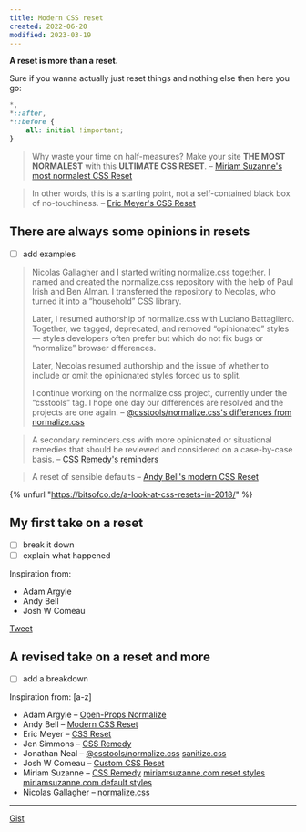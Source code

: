 ```yaml
---
title: Modern CSS reset
created: 2022-06-20
modified: 2023-03-19
---
```


**A reset is more than a reset.**

Sure if you wanna actually just reset things and nothing else then here you go:

```css
*,
*::after,
*::before {
	all: initial !important;
}
```

> Why waste your time on half-measures? Make your site **THE MOST NORMALEST** with this **ULTIMATE CSS RESET**.
> – [Miriam Suzanne's most normalest CSS Reset](https://www.miriamsuzanne.com/2019/11/02/most-normal/)

> In other words, this is a starting point, not a self-contained black box of no-touchiness.
> – [Eric Meyer's CSS Reset](https://meyerweb.com/eric/tools/css/reset/)

## There are always some opinions in resets

- [ ] add examples

> Nicolas Gallagher and I started writing normalize.css together. I named and created the normalize.css repository with the help of Paul Irish and Ben Alman. I transferred the repository to Necolas, who turned it into a “household” CSS library.
>
> Later, I resumed authorship of normalize.css with Luciano Battagliero. Together, we tagged, deprecated, and removed “opinionated” styles — styles developers often prefer but which do not fix bugs or “normalize” browser differences.
>
> Later, Necolas resumed authorship and the issue of whether to include or omit the opinionated styles forced us to split.
>
> I continue working on the normalize.css project, currently under the “csstools” tag. I hope one day our differences are resolved and the projects are one again.
> – [@csstools/normalize.css's differences from normalize.css](https://github.com/csstools/normalize.css/#differences-from-necolasnormalizecss)

> A secondary reminders.css with more opinionated or situational remedies that should be reviewed and considered on a case-by-case basis.
> – [CSS Remedy's reminders](https://github.com/jensimmons/cssremedy#guiding-ideas)

> A reset of sensible defaults
> – [Andy Bell's modern CSS Reset](https://andy-bell.co.uk/a-modern-css-reset/#heading-a-reset-of-sensible-defaults)

{% unfurl "https://bitsofco.de/a-look-at-css-resets-in-2018/" %}

## My first take on a reset

- [ ] break it down
- [ ] explain what happened

Inspiration from:

- Adam Argyle
- Andy Bell
- Josh W Comeau

[Tweet](https://twitter.ellyloel.com/1538752447560110080)

## A revised take on a reset and more

- [ ] add a breakdown

Inspiration from: [a-z]

- Adam Argyle – [Open-Props Normalize](https://codepen.io/argyleink/pen/KKvRORE)
- Andy Bell – [Modern CSS Reset](https://andy-bell.co.uk/a-modern-css-reset/)
- Eric Meyer – [CSS Reset](https://meyerweb.com/eric/tools/css/reset/)
- Jen Simmons – [CSS Remedy](https://github.com/jensimmons/cssremedy)
- Jonathan Neal – [@csstools/normalize.css](https://github.com/csstools/normalize.css/) [sanitize.css](https://github.com/csstools/sanitize.css/)
- Josh W Comeau – [Custom CSS Reset](https://www.joshwcomeau.com/css/custom-css-reset/)
- Miriam Suzanne – [CSS Remedy](https://github.com/jensimmons/cssremedy) [miriamsuzanne.com reset styles](https://github.com/mirisuzanne/mia/tree/main/src/scss/reset) [miriamsuzanne.com default styles](https://github.com/mirisuzanne/mia/tree/main/src/scss/reset)
- Nicolas Gallagher – [normalize.css](https://github.com/necolas/normalize.css)

---

[Gist](https://gist.github.com/EllyLoel/4ff8a6472247e6dd2315fd4038926522)
